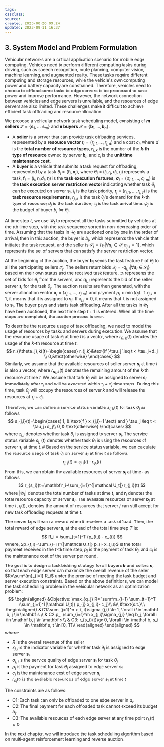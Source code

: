 ```yaml
---
tags:
cssclass:
source:
created: 2023-08-28 09:24
updated: 2023-09-11 16:37
---
```


## 3. System Model and Problem Formulation


Vehicular networks are a critical application scenario for mobile edge computing. Vehicles need to perform different computing tasks during driving, such as speech recognition, route planning, computer vision, machine learning, and augmented reality. These tasks require different computing and storage resources, while the vehicle's own computing power and battery capacity are constrained. Therefore, vehicles need to choose to offload some tasks to edge servers to be processed to save power and improve performance. However, the network connection between vehicles and edge servers is unreliable, and the resources of edge servers are also limited. These challenges make it difficult to achieve efficient task offloading and resource allocation.

We propose a vehicular network task scheduling model, consisting of **$m$ sellers** $\mathcal S=\{\mathbf s_1,\dots,\mathbf s_m\}$ and **$n$ buyers** $\mathcal B=\{\mathbf b_1,\dots,\mathbf b_n\}$.

* A **seller** is a server that can provide task offloading services, represented by a **resource vector** $\mathbf r_i=(r_{j,1},\dots,r_{j,d})$ and a cost $c_i$, where $d$ is the **total number of resource types**, $\mathbf r_{j,k}$ is the number of the **$k$-th type of resource** owned by server $\mathbf b_j$, and $c_i$ is the **unit time maintenance cost**.
* A **buyer** is a vehicle that submits a task request for offloading, represented by a task $\theta_j=(\mathbf f_j,\mathbf \sigma_j)$, where $\theta_j=(l_j,r_j,d_j,\tau_j)$ represents a task, $\mathbf f_j=(l_j,r_j,d_j,\tau_j)$ is the **task execution features**, $\mathbf \sigma_j=(\sigma_{j,1},\dots,\sigma_{j,m})$ is the **task execution server restriction vector** indicating whether task $\theta_j$ can be executed on server $\mathbf s_i$. $l_j$ is the task priority, $\mathbf r_j=(r_{j,1},\dots,r_{j,d})$ is the **task resource requirements**, $r_{j,k}$ is the task $\theta_j$'s demand for the $k$-th type of resource; $d_j$ is the task duration; $\tau_j$ is the task arrival time. $\psi_j$ is the budget of buyer $b_j$ for $\theta_j$.

At time step $t$, we use $\mathcal U_t$ to represent all the tasks submitted by vehicles at the $t$th time step, with the task sequence sorted in non-decreasing order of time. Assuming that the tasks in $\mathcal U_t$ are auctioned one by one in the order of arrival, then in this auction, the buyer is $b_j$, which represents the vehicle that initiates the task request, and the seller is $\mathcal S_j = \{\mathbf s_i | \forall \mathbf s_i \in \mathcal S, \sigma_{j,i} = 1\}$, which represents the set of servers that can satisfy the server restriction vector.

At the beginning of the auction, the buyer $\mathbf b_j$ sends the task feature $\mathbf f_j$ of $\theta_j$ to all the participating sellers $\mathcal S_j$. The sellers return bids $\mathcal Q_j = \{q_{j,i} | \forall \mathbf s_i \in \mathcal S_j\}$ based on their own status and the received task feature. $\mathcal Q_j$ represents the set of bids for $\theta_j$ from the servers, and $q_{j,i}$ represents the bid of the seller server $\mathbf s_i$ for the task $\theta_j$. The auction results are then generated, with the server allocation vector $\mathbf x_j = (x_{j,1}, \dots, x_{j,m})$ and payment $p_j = \min(q_j)$. If $x_{j,i} = 1$, it means that it is assigned to $\mathbf s_i$. If $x_{j,i} = 0$, it means that it is not assigned to $\mathbf s_i$. The buyer pays and starts task offloading. After all the tasks in $\mathcal U_t$ have been auctioned, the next time step $t + 1$ is entered. When all the time steps are completed, the auction process is over.

To describe the resource usage of task offloading, we need to model the usage of resources by tasks and servers during execution. We assume that the resource usage of task $\theta_j$ at time $t$ is a vector, where $r_{{\theta_j},k}(t)$ denotes the usage of the $k$-th resource at time $t$. $$ r_{{\theta_j},k}(t)=\begin{cases} r_{j,k}&\text{if }\tau_j \leq t < \tau_j+d_j \\ 0,&\text{otherwise} \end{cases} $$ Similarly, we assume that the available resources of seller server $\mathbf s_i$ at time $t$ is also a vector, where $r_{{\mathbf s_i},k}(t)$ denotes the remaining amount of the $k$-th resource at time $t$. We assume that task $\theta_j$ will be assigned to server $\mathbf s_i$ immediately after $\tau_j$ and will be executed within $\tau_j+d_j$ time steps. During this time, task $\theta_j$ will occupy the resources of server $k$ and will release the resources at $\tau_j+d_j$.

Therefore, we can define a service status variable $s_{i,k}(t)$ for task $\theta_j$ as follows: $$ s_{j,i}(t)=\begin{cases} 1, & \text{if } x_{j,i}=1 \text{ and } \tau_j \leq t < \tau_j+d_j\\ 0, & \text{otherwise} \end{cases} $$ where $x_{j,i}$ denotes whether task $\theta_i$ is assigned to server $\mathbf s_i$. The service status variable $s_{j,i}(t)$ denotes whether task $\theta_i$ is using the resources of server $\mathbf s_i$ at time $t$. # Based on the service status variable, we can calculate the resource usage of task $\theta_i$ on server $\mathbf s_i$ at time $t$ as follows: $$ r_{j,i}(t)=s_{j,i}(t)\cdot r_{\theta_j}(t) $$From this, we can obtain the available resources of server $\mathbf s_i$ at time $t$ as follows: $$ r_{s_i}(t)=\mathbf r_i-\sum_{i=1}^{|\mathcal U_t|} r_{j,i}(t) $$where $|\mathcal U_t|$ denotes the total number of tasks at time $t$, and $\mathbf r_i$ denotes the total resource capacity of server $\mathbf s_i$. The available resources of server $\mathbf b_j$ at time $t$, $r_i(t)$, denotes the amount of resources that server $j$ can still accept for new task offloading requests at time $t$.

The server $\mathbf b_j$ will earn a reward when it receives a task offload. Then, the total reward of edge server $\mathbf s_i$ at the end of the total time step $T$ is: $$ R_i = \sum_{t=1}^T (p_{t,i} - c_{i}) $$ Where, $p_{t,i}=\sum_{i=1}^{|\mathcal U_t|} p_{i} x_{j,i}$ is the total payment received in the $t$-th time step, $p_{j}$ is the payment of task $\theta_j$, and $c_{i}$ is the maintenance cost of the server per round.

The goal is to design a task bidding strategy for all buyers $\mathbf b$ and sellers $\mathbf s$, so that each edge server can maximize the overall revenue of the seller $R=\sum^{m}_{i=1} R_i$ under the premise of meeting the task budget and server execution constraints. Based on the above definitions, we can model the task scheduling problem in the vehicular network as an optimization problem: 
$$
\begin{aligned} &Objective: \max_{q_j} R= \sum^m_{i=1} \sum_{t=1}^T (\sum_{j=1}^{|\mathcal U_t|} p_{j} x_{j,i}- c_j)\\ &\\ &\text{s.t.}\ \ \begin{aligned} & C1:\sum_{j=1}^n x_{j,i}\sigma_{j,i} \le 1, \forall i \in \mathbf b, j \in \mathbf s \\ & C2:p_j \sum_{i=1}^m x_{j,i}\sigma_{j,i} \leq b_j, \forall i \in \mathbf b, j \in \mathbf s \\ & C3: r_{s_i}(t)\ge 0, \forall i \in \mathbf b, s_i \in \mathbf s, t \in [0, T]\\ \end{aligned} \end{aligned} 
$$ where:
* $R$ is the overall revenue of the seller
* $x_{j,i}$ is the indicator variable for whether task $\theta_j$ is assigned to edge server $\mathbf s_i$
* $\sigma_{j,i}$ is the service quality of edge server $\mathbf s_i$ for task $\theta_j$
* $p_j$ is the payment for task $\theta_j$ assigned to edge server $\mathbf s_i$
* $c_j$ is the maintenance cost of edge server $\mathbf s_i$
* $r_{s_i}(t)$ is the available resources of edge server $\mathbf s_i$ at time $t$

The constraints are as follows:
* C1: Each task can only be offloaded to one edge server in $a_j$.
* C2: The final payment for each offloaded task cannot exceed its budget $b_j$.
* C3: The available resources of each edge server at any time point $r_k(t)\ge 0$.

In the next chapter, we will introduce the task scheduling algorithm based on multi-agent reinforcement learning and reverse auction.